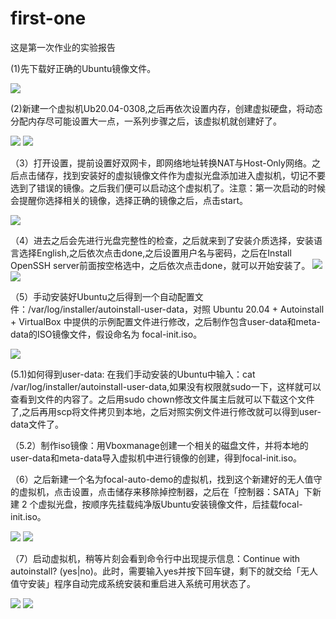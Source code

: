 # first-one
这是第一次作业的实验报告

(1)先下载好正确的Ubuntu镜像文件。

![](img/1.PNG)

(2)新建一个虚拟机Ub20.04-0308,之后再依次设置内存，创建虚拟硬盘，将动态分配内存尽可能设置大一点，一系列步骤之后，该虚拟机就创建好了。

![](img/3.PNG)
![](img/2.PNG)

（3）打开设置，提前设置好双网卡，即网络地址转换NAT与Host-Only网络。之后点击储存，找到安装好的虚拟镜像文件作为虚拟光盘添加进入虚拟机，切记不要选到了错误的镜像。之后我们便可以启动这个虚拟机了。注意：第一次启动的时候会提醒你选择相关的镜像，选择正确的镜像之后，点击start。

![](img/4.PNG)

（4）进去之后会先进行光盘完整性的检查，之后就来到了安装介质选择，安装语言选择English,之后依次点击done,之后设置用户名与密码，之后在Install OpenSSH server前面按空格选中，之后依次点击done，就可以开始安装了。
![](img/6.PNG)
![](img/5.PNG)

（5）手动安装好Ubuntu之后得到一个自动配置文件：/var/log/installer/autoinstall-user-data，对照 Ubuntu 20.04 + Autoinstall + VirtualBox 中提供的示例配置文件进行修改，之后制作包含user-data和meta-data的ISO镜像文件，假设命名为 focal-init.iso。

![](img/7.PNG)

(5.1)如何得到user-data:
在我们手动安装的Ubuntu中输入：cat /var/log/installer/autoinstall-user-data,如果没有权限就sudo一下，这样就可以查看到文件的内容了。之后用sudo chown修改文件属主后就可以下载这个文件了,之后再用scp将文件拷贝到本地，之后对照实例文件进行修改就可以得到user-data文件了。

（5.2）制作iso镜像：用Vboxmanage创建一个相关的磁盘文件，并将本地的user-data和meta-data导入虚拟机中进行镜像的创建，得到focal-init.iso。

（6）之后新建一个名为focal-auto-demo的虚拟机，找到这个新建好的无人值守的虚拟机，点击设置，点击储存来移除掉控制器，之后在「控制器：SATA」下新建 2 个虚拟光盘，按顺序先挂载纯净版Ubuntu安装镜像文件，后挂载focal-init.iso。

![](img/8.PNG)
![](img/9.PNG)

（7）启动虚拟机，稍等片刻会看到命令行中出现提示信息：Continue with autoinstall? (yes|no)。此时，需要输入yes并按下回车键，剩下的就交给「无人值守安装」程序自动完成系统安装和重启进入系统可用状态了。

![](img/11.JPG)
![](img/10.PNG)
